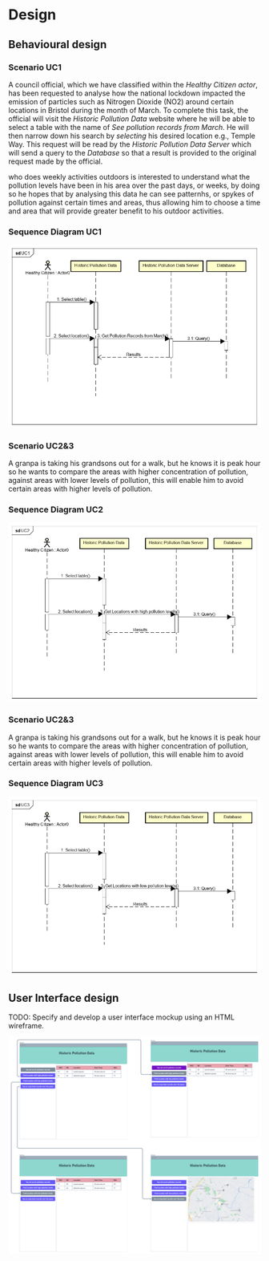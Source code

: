 # Design

## Behavioural design

### Scenario UC1

A council official, which we have classified within the *Healthy Citizen actor*, has been requested to analyse how the national lockdown impacted the emission of particles such as Nitrogen Dioxide (NO2) around certain locations in Bristol during the month of March. To complete this task, the official will visit the *Historic Pollution Data* website where he will be able to select a table with the name of *See pollution records from March*. He will then narrow down his search by *selecting* his desired location e.g., Temple Way. This request will be read by the *Historic Pollution Data Server* which will send a query to the *Database* so that a result is provided to the original request made by the official. 

who does weekly activities outdoors is interested to understand what the pollution levels have been in his area over the past days, or weeks, by doing so he hopes that by analysing this data he can see patternhs, or spykes of pollution against certain times and areas, thus allowing him to choose a time and area that will provide greater benefit to his outdoor activities.

### Sequence Diagram UC1

![Insert your Interaction/Sequence Diagrams for each use-case here.](images/UC1_SequenceDiagram.png)

### Scenario UC2&3
A granpa is taking his grandsons out for a walk, but he knows it is peak hour so he wants to compare the areas with higher concentration of pollution, against areas with lower levels of pollution, this will enable him to avoid certain areas with higher levels of pollution. 

### Sequence Diagram UC2

![Insert your Interaction/Sequence Diagrams for each use-case here.](images/UC2_SequenceDiagram.png)

### Scenario UC2&3
A granpa is taking his grandsons out for a walk, but he knows it is peak hour so he wants to compare the areas with higher concentration of pollution, against areas with lower levels of pollution, this will enable him to avoid certain areas with higher levels of pollution. 

### Sequence Diagram UC3

![Insert your Interaction/Sequence Diagrams for each use-case here.](images/UC3_SequenceDiagram.png)

## User Interface design
TODO: Specify and develop a user interface mockup using an HTML wireframe.

![Insert your wireframe screenshots for each use-case here](images/wireframe.png)
